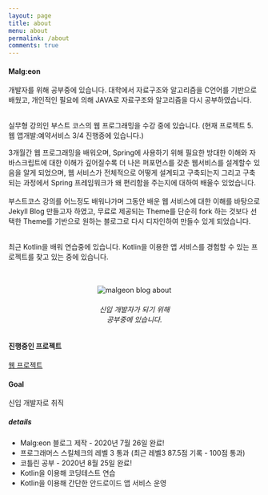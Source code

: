 ```yaml
---
layout: page
title: about
menu: about
permalink: /about
comments: true
---
```


<div class="row justify-content-between">
<div class="col-md-8 pr-5">
<h4> Malg:eon</h4>
 개발자를 위해 공부중에 있습니다. 대학에서 자료구조와 알고리즘을 C언어를 기반으로 배웠고, 개인적인 필요에 의해 JAVA로 자료구조와 알고리즘을 다시 공부하였습니다. <Br><Br>

 실무형 강의인 부스트 코스의 웹 프로그래밍을 수강 중에 있습니다. (현재 프로젝트 5. 웹 앱개발:예약서비스 3/4 진행중에 있습니다.) <Br>

 3개월간 웹 프로그래밍을 배워오며, Spring에 사용하기 위해 필요한 방대한 이해와 자바스크립트에 대한 이해가 깊어질수록 더 나은 퍼포먼스를 갖춘 웹서비스를 설계할수 있음을 알게 되었으며, 웹 서비스가 전체적으로 어떻게 설계되고 구축되는지 그리고 구축되는 과정에서 Spring 프레임워크가 왜 편리함을 주는지에 대하여 배울수 있었습니다. <Br><Br> 
 부스트코스 강의를 어느정도 배워나가며 그동안 배운 웹 서비스에 대한 이해를 바탕으로 Jekyll Blog 만들고자 하였고, 무료로 제공되는 Theme를 단순히 fork 하는 것보다 선택한 Theme를 기반으로 원하는 블로그로 다시 디자인하여 만들수 있게 되었습니다. <Br><Br> 

 최근 Kotlin을 배워 연습중에 있습니다. Kotlin을 이용한 앱 서비스를 경험할 수 있는 프로젝트를 찾고 있는 중에 있습니다. <Br><Br><Br>

</div>

<div class="col-md-4">
<div class="sticky-top sticky-top-80">
<center><p><img class="about" src="{{site.baseurl}}/assets/images/about/about_main.jpg" alt="malgeon blog about" /></p></center>
<center><h6>신입 개발자가 되기 위해 <br>공부중에 있습니다.</h6></center>
</div>
</div>
</div>

#### 진행중인 프로젝트
[웹 프로젝트](https://github.com/Malgeon/reservationpractice)

#### Goal 
신입 개발자로 취직

##### details
 - Malg:eon 블로그 제작 - 2020년 7월 26일 완료!
 - 프로그래머스 스킬체크의 레벨 3 통과 (최근 레벨3 87.5점 기록 - 100점 통과)
 - 코틀린 공부 - 2020년 8월 25일 완료!
 - Kotlin을 이용해 코딩테스트 연습
 - Kotlin을 이용해 간단한 안드로이드 앱 서비스 운영
